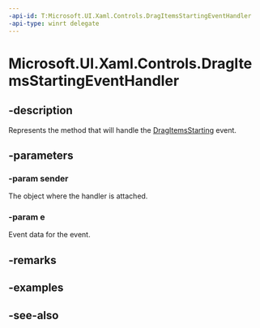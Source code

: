 ```yaml
---
-api-id: T:Microsoft.UI.Xaml.Controls.DragItemsStartingEventHandler
-api-type: winrt delegate
---
```

<!-- Delegate syntax.
public delegate void DragItemsStartingEventHandler(System.Object sender, Windows.UI.Xaml.Controls.DragItemsStartingEventArgs e)
-->
# Microsoft.UI.Xaml.Controls.DragItemsStartingEventHandler

## -description
Represents the method that will handle the [DragItemsStarting](listviewbase_dragitemsstarting.md) event.

## -parameters
### -param sender
The object where the handler is attached.

### -param e
Event data for the event.


## -remarks

## -examples

## -see-also
